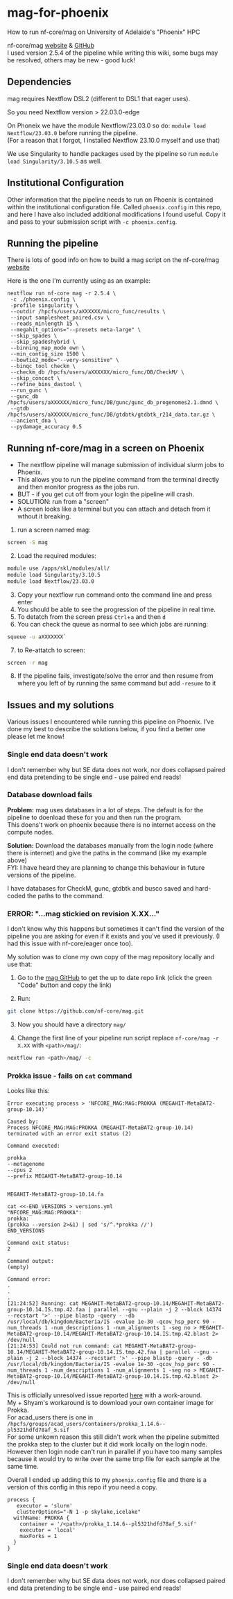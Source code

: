 # mag-for-phoenix

How to run nf-core/mag on University of Adelaide's "Phoenix" HPC

nf-core/mag [website](https://nf-co.re/mag/2.5.4) & [GitHub](https://github.com/nf-core/mag/) \
I used version 2.5.4 of the pipeline while writing this wiki, some bugs may be resolved, others may be new - good luck!

## Dependencies

mag requires Nextflow DSL2 (different to DSL1 that eager uses).

So you need Nextflow version > 22.03.0-edge

On Phoneix we have the module Nextflow/23.03.0 so do: `module load Nextflow/23.03.0` before running the pipeline. \
(For a reason that I forgot, I installed Nextflow 23.10.0 myself and use that)

We use Singularity to handle packages used by the pipeline so run `module load Singularity/3.10.5` as well.

## Institutional Configuration

Other information that the pipeline needs to run on Phoenix is contained within the institutional configuration file. Called `phoenix.config` in this repo, and here I have also included additional modifications I found useful. Copy it and pass to your submission script with `-c phoenix.config`.

## Running the pipeline

There is lots of good info on how to build a mag script on the nf-core/mag [website](https://nf-co.re/mag/2.5.4)

Here is the one I'm currently using as an example:

```nextflow
nextflow run nf-core mag -r 2.5.4 \
 -c ./phoenix.config \
 -profile singularity \
 --outdir /hpcfs/users/aXXXXXX/micro_func/results \
 --input samplesheet_paired.csv \
 --reads_minlength 15 \
 --megahit_options="--presets meta-large" \
 --skip_spades \
 --skip_spadeshybrid \
 --binning_map_mode own \
 --min_contig_size 1500 \
 --bowtie2_mode="--very-sensitive" \
 --binqc_tool checkm \
 --checkm_db /hpcfs/users/aXXXXXX/micro_func/DB/CheckM/ \
 --skip_concoct \
 --refine_bins_dastool \
 --run_gunc \
 --gunc_db /hpcfs/users/aXXXXXX/micro_func/DB/gunc/gunc_db_progenomes2.1.dmnd \
 --gtdb /hpcfs/users/aXXXXXX/micro_func/DB/gtdbtk/gtdbtk_r214_data.tar.gz \
 --ancient_dna \
 --pydamage_accuracy 0.5
```

## Running nf-core/mag in a screen on Phoenix

- The nextflow pipeline will manage submission of individual slurm jobs to Phoenix.
- This allows you to run the pipeline command from the terminal directly and then monitor progress as the jobs run.
- BUT - if you get cut off from your login the pipeline will crash.
- SOLUTION: run from a "screen"
- A screen looks like a terminal but you can attach and detach from it wthout it breaking.

1. run a screen named mag:

```bash
screen -S mag
```

2. Load the required modules:

```bash
module use /apps/skl/modules/all/
module load Singularity/3.10.5
module load Nextflow/23.03.0
```

3. Copy your nextflow run command onto the command line and press enter
4. You should be able to see the progression of the pipeline in real time.
5. To detatch from the screen press `Ctrl`+`a` and then `d`
6. You can check the queue as normal to see which jobs are running:

```bash
squeue -u aXXXXXXX`
```

7. to Re-attatch to screen:

```bash
screen -r mag
```

8. If the pipeline fails, investigate/solve the error and then resume from where you left of by running the same command but add `-resume` to it

## Issues and my solutions

Various issues I encountered while running this pipeline on Phoenix. I've done my best to describe the solutions below, if you find a better one please let me know!

### Single end data doesn't work

I don't remember why but SE data does not work, nor does collapsed paired end data pretending to be single end - use paired end reads!

### Database download fails

**Problem:** mag uses databases in a lot of steps. The default is for the pipeline to doenload these for you and then run the program. \
This doens't work on phoenix because there is no internet access on the compute nodes.

**Solution:** Download the databases manually from the login node (where there is internet) and give the paths in the command (like my example above) \
FYI: I have heard they are planning to change this behaviour in future versions of the pipeline.

I have databases for CheckM, gunc, gtdbtk and busco saved and hard-coded the paths to the command.

### ERROR: "...mag stickied on revision X.XX..."

I don't know why this happens but sometimes it can't find the version of the pipeline you are asking for even if it exists and you've used it previously. (I had this issue with nf-core/eager once too).

My solution was to clone my own copy of the mag repository locally and use that:

1. Go to the [mag GitHub](https://github.com/nf-core/mag) to get the up to date repo link (click the green "Code" button and copy the link)

2. Run:

```bash
git clone https://github.com/nf-core/mag.git 
```

3. Now you should have a directory `mag/`

4. Change the first line of your pipeline run script replace `nf-core/mag -r X.XX` with `<path>/mag/`:

```bash
nextflow run <path>/mag/ -c
```

### Prokka issue - fails on `cat` command

Looks like this:

```nextflow
Error executing process > 'NFCORE_MAG:MAG:PROKKA (MEGAHIT-MetaBAT2-group-10.14)'

Caused by:
Process NFCORE_MAG:MAG:PROKKA (MEGAHIT-MetaBAT2-group-10.14) terminated with an error exit status (2)

Command executed:

prokka
--metagenome
--cpus 2
--prefix MEGAHIT-MetaBAT2-group-10.14


MEGAHIT-MetaBAT2-group-10.14.fa

cat <<-END_VERSIONS > versions.yml
"NFCORE_MAG:MAG:PROKKA":
prokka: 
(prokka --version 2>&1) | sed 's/^.*prokka //')
END_VERSIONS

Command exit status:
2

Command output:
(empty)

Command error:
.
.
.
[21:24:52] Running: cat MEGAHIT-MetaBAT2-group-10.14/MEGAHIT-MetaBAT2-group-10.14.IS.tmp.42.faa | parallel --gnu --plain -j 2 --block 14374 --recstart '>' --pipe blastp -query - -db /usr/local/db/kingdom/Bacteria/IS -evalue 1e-30 -qcov_hsp_perc 90 -num_threads 1 -num_descriptions 1 -num_alignments 1 -seg no > MEGAHIT-MetaBAT2-group-10.14/MEGAHIT-MetaBAT2-group-10.14.IS.tmp.42.blast 2> /dev/null
[21:24:53] Could not run command: cat MEGAHIT-MetaBAT2-group-10.14/MEGAHIT-MetaBAT2-group-10.14.IS.tmp.42.faa | parallel --gnu --plain -j 2 --block 14374 --recstart '>' --pipe blastp -query - -db /usr/local/db/kingdom/Bacteria/IS -evalue 1e-30 -qcov_hsp_perc 90 -num_threads 1 -num_descriptions 1 -num_alignments 1 -seg no > MEGAHIT-MetaBAT2-group-10.14/MEGAHIT-MetaBAT2-group-10.14.IS.tmp.42.blast 2> /dev/null
```

This is officially unresolved issue reported [here](https://github.com/nf-core/mag/issues/601) with a work-around. \
My + Shyam's workaround is to download your own container image for Prokka. \
For acad_users there is one in `/hpcfs/groups/acad_users/containers/prokka_1.14.6--pl5321hdfd78af_5.sif` \
For some unkown reason this still didn't work when the pipeline submitted the prokka step to the cluster but it did work locally on the login node. \
However then login node can't run in parallel if you have too many samples because it would try to write over the same tmp file for each sample at the same time. 

Overall I ended up adding this to my `phoenix.config` file and there is a version of this config in this repo if you need a copy.

```nextflow
process {
   executor = 'slurm'
   clusterOptions="-N 1 -p skylake,icelake"
  withName: PROKKA {
    container = '/<path>/prokka_1.14.6--pl5321hdfd78af_5.sif'
    executor = 'local'
    maxForks = 1
  }
}
```


### Single end data doesn't work

I don't remember why but SE data does not work, nor does collapsed paired end data pretending to be single end - use paired end reads!
